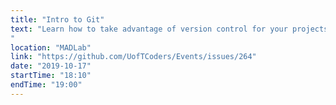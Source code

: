 ```yaml
---
title: "Intro to Git"
text: "Learn how to take advantage of version control for your projects and why it can be useful. We will be focusing on Git, a popular piece of software that does version control. This session is geared towards complete beginners - if you've never touched Git before, this is for you!
"
location: "MADLab"
link: "https://github.com/UofTCoders/Events/issues/264"
date: "2019-10-17"
startTime: "18:10"
endTime: "19:00"
---
```

